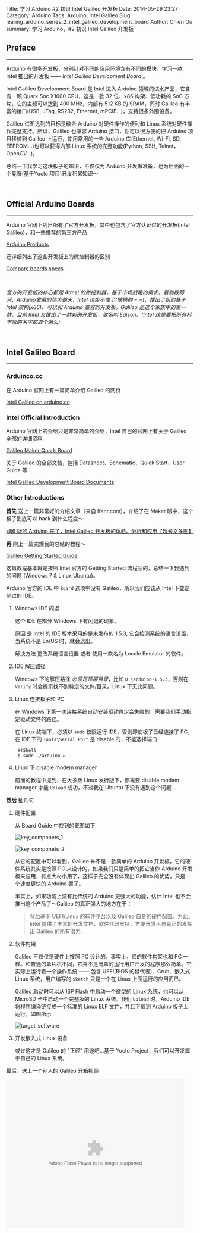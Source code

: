 Title: 学习 Arduino #2 初识 Intel Galileo 开发板
Date: 2014-05-29 23:27
Category: Arduino
Tags: Arduino, Intel Galileo 
Slug: learing_arduino_series_2_intel_galileo_development_board
Author: Chien Gu
summary: 学习 Arduino，#2 初识 Intel Galileo 开发板

## Preface
* * *

Arduino 有很多开发板，分别针对不同的应用环境含有不同的模块。学习一款 Intel 推出的开发板 —— *Intel Galileo Development Board* 。

Intel Gailileo Development Board 是 Intel 进入 Arduino 领域的试水产品，它含有一颗 Quark Soc X1000 CPU，这是一款 32 位、x86 构架、低功耗的 SoC 芯片，它的主频可以达到 400 MHz，内部有 512 KB 的 SRAM，同时 Galileo 有丰富的接口(USB, JTag, RS232, Ethernet, mPCIE...)，支持很多外围设备。

Galileo 试图达到的目标是融合 Arduino 对硬件操作的便利和 Linux 系统对硬件操作完整支持。所以，Galileo 也兼容 Arduino 接口，你可以很方便的把 Arduino 项目移植到 Galileo 上运行，使用常用的一些 Arduino 库(Ethernet, Wi-Fi, SD, EEPROM...)也可以获得内部 Linux 系统的完整功能(Python, SSH, Telnet， OpenCV...)。

总结一下我学习这块板子的知识，不仅仅为 Arduino 开发做准备，也为后面的一个竞赛(基于Yocto 项目)开发积累知识～

<br>

## Official Arduino Boards
* * *

Arduino 官网上列出所有了官方开发板，其中也包含了官方认证过的开发板(Intel Galileo)，和一些推荐的第三方产品

[Arduino Products][products]

还详细列出了这些开发板上的微控制器的区别

[Compare boards specs][compare]

[compare]: http://arduino.cc/en/Products.Compare
[products]: http://arduino.cc/en/Main/Products

<br>

*官方的开发板的核心都是 Atmel 的微控制器，基于市场战略的需求，看到数莓派、Arduino发展的热火朝天，Intel 也坐不住了(瞎猜的 =.=)，推出了新的基于 Intel 架构(x86)、可以和 Arduino 兼容的开发板。Galileo 是这个家族中的第一款，目前 Intel 又推出了一款新的开发板，取名叫 Edison。(Intel 这是要把所有科学家的名字都取个遍么)*

<br>

## Intel Galileo Board
* * *

### Arduinco.cc

在 Arduino 官网上有一篇简单介绍 Galileo 的网页

[Intel Galileo on arduino.cc][galileo on arduino.cc]

### Intel Official Introduction

Arduino 官网上的介绍只是非常简单的介绍，Intel 自己的官网上有关于 Galileo 全部的详细资料

[Galileo Maker Quark Board][galileo on intel]

关于 Galileo 的全部文档，包括 Datasheet、Schematic、Quick Start、User Guide 等：

[Intel Galileo Development Board Documents][galileo documents]

### Other Introductions 

**首先** 送上一篇非常好的介绍文章（来自 Ifanr.com），介绍了在 Maker 眼中，这个板子到底可以 hack 到什么程度～

[x86 版的 Arduino 来了，Intel Galileo 开发板的体验、分析和应用【超长文多图】][galileo on ifanr]

**再** 附上一篇完爆我的总结的教程～

[Galileo Getting Started Guide][Galileo Getting Started Guide]

这篇教程基本就是按照 Intel 官方的 Getting Started 流程写的，总结一下我遇到的问题 (Windows 7 & Linux Ubuntu)。

Arduino 官方的 IDE 中 `Board` 选项中没有 Galileo，所以我们应该从 Intel 下载定制过的 IDE。

1. Windows IDE 闪退

    这个 IDE 在部分 Windows 下有闪退的现象。
    
    原因 是 Intel 的 IDE 版本采用的是未发布的 1.5.3, 它会检测系统的语言设置，当系统不是 En/US 时，就会退出。
    
    解决方法 更改系统语言设置 或者 使用一款名为 Locale Emulator 的软件。
    
2. IDE 解压路径

    Windows 下的解压路径 *必须是顶层目录*，比如 `D:\arduino-1.5.3`，否则在 `Verify` 时会提示找不到特定的文件/目录。Linux 下无此问题。
    
3. Linux 连接板子和 PC

    在 Windows 下第一次连接系统自动安装驱动肯定会失败的，需要我们手动指定驱动文件的路径。
    
    在 Linux 终端下，必须以 `sudo` 权限运行 IDE，否则即使板子已经连接了 PC，在 IDE 下的 `Tools\Serial Port` 是 disable 的，不能选择端口
    
        #!Shell
        $ sudo ./arduino &
        
4. Linux 下 disable modem manager

    前面的教程中提到，在大多数 Linux 发行版下，都需要 disable modem manager 才能 `Upload` 成功，不过我在 Ubuntu 下没有遇到这个问题...
    
**然后** 扯几句

1. 硬件配置

    从 Board Guide 中找到的截图如下
    
    ![key_componets_1](/images/learning-arduino-series-2-intel-galileo-development-board/key_components_1.png)

    ![key_componets_2](/images/learning-arduino-series-2-intel-galileo-development-board/key_components_2.png)

    从它的配置中可以看到，Galileo 并不是一款简单的 Arduino 开发板，它的硬件系统其实是按照 PC 来设计的，如果我们只是简单的把它当作 Arduino 开发板来应用，有点大材小用了，这样子完全没有体现出 Galileo 的优势，只是一个速度更快的 Arduino 罢了。
    
    事实上，如果功能上没有比传统的 Arduino 更强大的功能，估计 Intel 也不会推出这个产品了～Galileo 的真正强大的地方在于：

    > 背后基于 UEFI/Linux 的软件平台以及 Galileo 自身的硬件配置。为此，Intel 提供了丰富的开发文档、软件代码支持，方便开发人员真正的发挥出 Galileo 的所有潜力。
    
2. 软件构架

    Galileo 不仅仅是硬件上按照 PC 设计的，事实上，它的软件构架也和 PC 一样。和普通的单片机不同，它并不是简单的运行用户开发的程序那么简单。它实际上运行着一个操作系统 —— 包含 UEFI(BIOS 的替代者)、Grub、嵌入式 Linux 系统，用户编写的 `Sketch` 只是一个在 Linux 上面运行的应用而已。
    
    Galileo 启动时可以从 ISP Flash 中启动一个微型的 Linux 系统，也可以从 MicroSD 卡中启动一个完整版的 Linux 系统。我们 `Upload` 时，Arduino IDE 将程序编译链接成一个标准的 Linux ELF 文件，并且下载到 Arduino 板子上运行，如图所示
    
    ![target_software](/images/learning-arduino-series-2-intel-galileo-development-board/target_software.png)
    
3. 开发嵌入式 Linux 设备

    或许这才是 Galileo 的 "正经" 用途吧...基于 Yocto Project，我们可以开发属于自己的 Linux 系统。

最后，送上一个别人的 Galileo 开箱视频

<embed src="http://player.youku.com/player.php/sid/XNjQ0NTMzMjYw/v.swf" allowFullScreen="true" quality="high" width="480" height="400" align="middle" allowScriptAccess="always" type="application/x-shockwave-flash"></embed>

[galileo on arduino.cc]: http://arduino.cc/en/ArduinoCertified/IntelGalileo
[galileo on intel]: http://www.intel.cn/content/www/cn/zh/do-it-yourself/galileo-maker-quark-board.html
[galileo documents]: https://communities.intel.com/community/makers/documentation/galileodocuments
[Galileo Getting Started Guide]: https://learn.sparkfun.com/tutorials/galileo-getting-started-guide
[galileo on ifanr]: http://www.ifanr.com/388835

